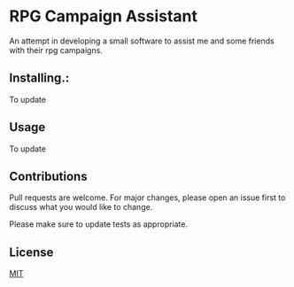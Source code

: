 # RPG Campaign Assistant
An attempt in developing a small software to assist me and some friends with their rpg campaigns.

## Installing.:
To update

## Usage
To update

## Contributions
Pull requests are welcome. For major changes, please open an issue first to discuss what you would like to change.

Please make sure to update tests as appropriate.

## License
[MIT](https://choosealicense.com/licenses/mit/)